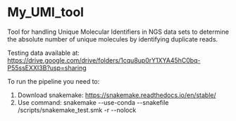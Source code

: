 # My_UMI_tool
Tool for handling Unique Molecular Identifiers in NGS data sets to determine the absolute number of unique molecules by identifying duplicate reads.

Testing data available at: https://drive.google.com/drive/folders/1cqu8up0rY1XYA45hC0bq-P55ssEXXI3B?usp=sharing

To run the pipeline you need to:
1. Download snakemake: https://snakemake.readthedocs.io/en/stable/
2. Use command: snakemake --use-conda  --snakefile /scripts/snakemake_test.smk -r --nolock
